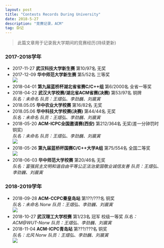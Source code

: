 ```yaml
---
layout: post
title: "Contests Records During University"
date: 2018-5-27 
description: "竞赛记录，ACM"
tag: 杂记
--- 
```


> 此篇文章用于记录我大学期间的竞赛经历(持续更新)

### 2017-2018学年

- 2017-11-27 **武汉科技大学新生赛** 第10/97名 无奖  
- 2017-12-09 **华中师范大学新生赛** 第5/52名 三等奖  
![](../../../images/posts/contestrecord/0.jpg)  
- 2018-04-01 **第九届蓝桥杯湖北省省赛C/C++组** 第6/2000名 全省一等奖  
- 2018-04-22 **武汉大学校赛/湖北省ACM省赛(决赛)** 第53/97名 铜牌  
  *队名：未命名	队员：王熠弘、李劲巍、刘晨寅*  
- 2018.05.05 **华中农业大学校赛** 第16/82名 无奖  
- 2018.05.06 **华中科技大学校赛(决赛)** 第44/44名 无奖  
  *队名：未命名	队员：王熠弘、李劲巍、刘晨寅*
- 2018-05-20 **ACM-ICPC全国邀请赛(西安)** 第212/364名 无奖(差一分钟罚时铜奖)  
  *队名：未命名	队员：王熠弘、李劲巍、刘晨寅*  
![](../../../images/posts/contestrecord/1.JPG)  
- 2018-05-26 **第九届蓝桥杯国赛C/C++大学A组** 第75/554名 全国二等奖  
![](../../../images/posts/contestrecord/2.jpg)  
- 2018-06-03 **华中师范大学校赛** 第20/46名 无奖  
  *队名：富强民主文明和谐自由平等公正法治爱国敬业诚信友善 队员：王熠弘、李劲巍、刘晨寅*  

### 2018-2019学年

- 2018-09-28 **ACM-CCPC秦皇岛站** 第1??/???名 铜奖  
  *队名：未命名 Norw 队员：王熠弘、李劲巍、刘晨寅*  
![](../../../images/posts/contestrecord/3.jpg) 
- 2018-10-27 **武汉理工大学校赛** 第1/23名 冠军 校级一等奖 
  *队名：ACM@WUT-Norw 队员：王熠弘、李劲巍、刘晨寅* 
- 2018-11-04 **ACM-ICPC青岛站** 第???/???名 铜奖  
  *队名：北风 Norw 队员：王熠弘、李劲巍、刘晨寅*  
![](../../../images/posts/contestrecord/4.jpg) 
